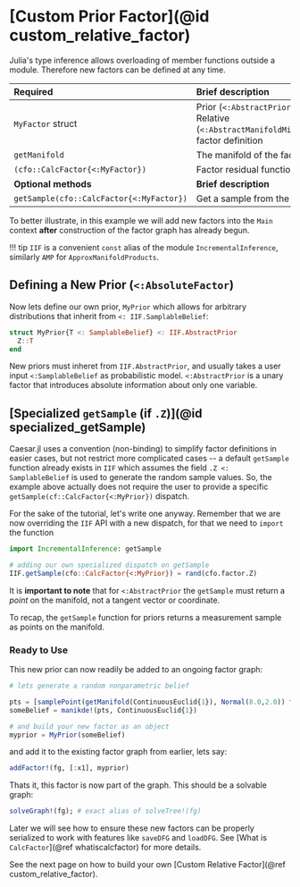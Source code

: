 # [Custom Prior Factor](@id custom_relative_factor)

Julia's type inference allows overloading of member functions outside a module.  Therefore new factors can be defined at any time.  


| Required                                  | Brief description                                                                      |
|:------------------------------------------|:-------------------------------------------------------------------------------------- |
| `MyFactor`  struct                        | Prior (`<:AbstractPrior`) or Relative (`<:AbstractManifoldMinimize`) factor definition |
| `getManifold`                             | The manifold of the factor |
| `(cfo::CalcFactor{<:MyFactor})`           | Factor residual function |
| **Optional methods**                      | **Brief description**                                                                  |
| `getSample(cfo::CalcFactor{<:MyFactor})`  | Get a sample from the factor |


To better illustrate, in this example we will add new factors into the `Main` context **after** construction of the factor graph has already begun.

!!! tip
    `IIF` is a convenient `const` alias of the module `IncrementalInference`, similarly `AMP` for `ApproxManifoldProducts`.

## Defining a New Prior (`<:AbsoluteFactor`)

Now lets define our own prior, `MyPrior` which allows for arbitrary distributions that inherit from `<: IIF.SamplableBelief`:

```julia
struct MyPrior{T <: SamplableBelief} <: IIF.AbstractPrior
  Z::T
end
```

New priors must inheret from `IIF.AbstractPrior`, and usually takes a user input `<:SamplableBelief` as probabilistic model.  `<:AbstractPrior` is a unary factor that introduces absolute information about only one variable.

## [Specialized `getSample` (if `.Z`)](@id specialized_getSample)

Caesar.jl uses a convention (non-binding) to simplify factor definitions in easier cases, but not restrict more complicated cases -- a default `getSample` function already exists in `IIF` which assumes the field `.Z <: SamplableBelief` is used to generate the random sample values.  So, the example above actually does not require the user to provide a specific `getSample(cf::CalcFactor{<:MyPrior})` dispatch.  

For the sake of the tutorial, let's write one anyway.  Remember that we are now overriding the `IIF` API with a new dispatch, for that we need to `import` the function
```julia
import IncrementalInference: getSample

# adding our own specialized dispatch on getSample
IIF.getSample(cfo::CalcFactor{<:MyPrior}) = rand(cfo.factor.Z)
```

It is **important to note** that for `<:AbstractPrior` the `getSample` must return a *point* on the manifold, not a tangent vector or coordinate.  

To recap, the `getSample` function for priors returns a measurement sample as points on the manifold.

### Ready to Use

This new prior can now readily be added to an ongoing factor graph:
```julia
# lets generate a random nonparametric belief

pts = [samplePoint(getManifold(ContinuousEuclid{1}), Normal(8.0,2.0)) for _=1:75]
someBelief = manikde!(pts, ContinuousEuclid{1})

# and build your new factor as an object
myprior = MyPrior(someBelief)
```

and add it to the existing factor graph from earlier, lets say:
```julia
addFactor!(fg, [:x1], myprior)
```

Thats it, this factor is now part of the graph.  This should be a solvable graph:
```julia
solveGraph!(fg); # exact alias of solveTree!(fg)
```

Later we will see how to ensure these new factors can be properly serialized to work with features like `saveDFG` and `loadDFG`.  See [What is `CalcFactor`](@ref whatiscalcfactor) for more details.

See the next page on how to build your own [Custom Relative Factor](@ref custom_relative_factor).